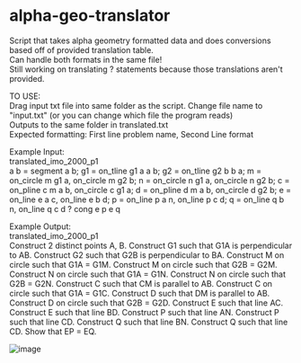 # alpha-geo-translator
Script that takes alpha geometry formatted data and does conversions based off of provided translation table.  
Can handle both formats in the same file!  
Still working on translating ? statements because those translations aren't provided.  
  
    
TO USE:  
Drag input txt file into same folder as the script. Change file name to "input.txt" (or you can change which file the program reads)  
Outputs to the same folder in translated.txt  
Expected formatting: First line problem name, Second Line format  
  
    
Example Input:  
translated_imo_2000_p1  
a b = segment a b; g1 = on_tline g1 a a b; g2 = on_tline g2 b b a; m = on_circle m g1 a, on_circle m g2 b; n = on_circle n g1 a, on_circle n g2 b; c = on_pline c m a b, on_circle c g1 a; d = on_pline d m a b, on_circle d g2 b; e = on_line e a c, on_line e b d; p = on_line p a n, on_line p c d; q = on_line q b n, on_line q c d ? cong e p e q  
  
Example Output:  
translated_imo_2000_p1  
Construct 2 distinct points A, B. Construct G1 such that G1A is perpendicular to AB. Construct G2 such that G2B is perpendicular to BA. Construct M on circle such that G1A = G1M. Construct M on circle such that G2B = G2M. Construct N on circle such that G1A = G1N. Construct N on circle such that G2B = G2N. Construct C such that CM is parallel to AB. Construct C on circle such that G1A = G1C. Construct D such that DM is parallel to AB. Construct D on circle such that G2B = G2D. Construct E such that line AC. Construct E such that line BD. Construct P such that line AN. Construct P such that line CD. Construct Q such that line BN. Construct Q such that line CD. Show that EP = EQ.   
  
    
![image](https://github.com/jguo55/alpha-geo-translator/assets/148511131/3df9a420-07c9-4c98-ac9d-fab6121c7b3b)
